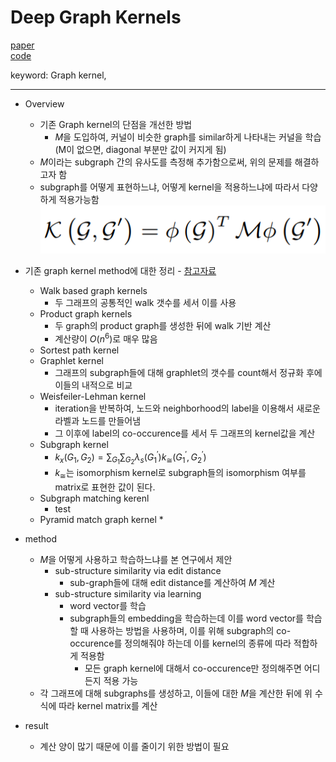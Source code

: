 # Deep Graph Kernels

[paper](https://dl.acm.org/citation.cfm?id=2783417)  
[code]()

keyword: Graph kernel, 

---
* Overview
  * 기존 Graph kernel의 단점을 개선한 방법
    * $M$을 도입하여, 커널이 비슷한 graph를 similar하게 나타내는 커널을 학습(M이 없으면, diagonal 부분만 값이 커지게 됨)
  * $M$이라는 subgraph 간의 유사도를 측정해 추가함으로써, 위의 문제를 해결하고자 함
  * subgraph를 어떻게 표현하느냐, 어떻게 kernel을 적용하느냐에 따라서 다양하게 적용가능함
![kernel](./kernel.PNG)

* 기존 graph kernel method에 대한 정리 - [참고자료](https://www.ethz.ch/content/dam/ethz/special-interest/bsse/borgwardt-lab/documents/slides/CA10_WeisfeilerLehman.pdf)
  * Walk based graph kernels
    * 두 그래프의 공통적인 walk 갯수를 세서 이를 사용
  * Product graph kernels
    * 두 graph의 product graph를 생성한 뒤에 walk 기반 계산 
    * 계산량이 $O(n^6)$로 매우 많음 
  * Sortest path kernel
  * Graphlet kernel
    * 그래프의 subgraph들에 대해 graphlet의 갯수를 count해서 정규화 후에 이들의 내적으로 비교 
  * Weisfeiler-Lehman kernel
    * iteration을 반복하여, 노드와 neighborhood의 label을 이용해서 새로운 라벨과 노드를 만들어냄
    * 그 이후에 label의 co-occurence를 세서 두 그래프의 kernel값을 계산
  * Subgraph kernel
    * $k_x(G_1,G_2)=\sum_{G_1}\sum_{G_2}\lambda_s(G^{'}_{1})k_\cong(G^{'}_{1}, G^{'}_{2})$
    * $k_\cong$는 isomorphism kernel로 subgraph들의 isomorphism 여부를 matrix로 표현한 값이 된다.
  * Subgraph matching kerenl
    * test
  * Pyramid match graph kernel
    * 

* method
  * $M$을 어떻게 사용하고 학습하느냐를 본 연구에서 제안
    * sub-structure similarity via edit distance
      * sub-graph들에 대해 edit distance를 계산하여 $M$ 계산
    * sub-structure similarity via learning
      * word vector를 학습
      * subgraph들의 embedding을 학습하는데 이를 word vector를 학습할 때 사용하는 방법을 사용하며, 이를 위해 subgraph의 co-occurence를 정의해줘야 하는데 이를 kernel의 종류에 따라 적합하게 적용함
        * 모든 graph kernel에 대해서 co-occurence만 정의해주면 어디든지 적용 가능
  * 각 그래프에 대해 subgraphs를 생성하고, 이들에 대한 $M$을 계산한 뒤에 위 수식에 따라 kernel matrix를 계산

* result
  * 계산 양이 많기 때문에 이를 줄이기 위한 방법이 필요